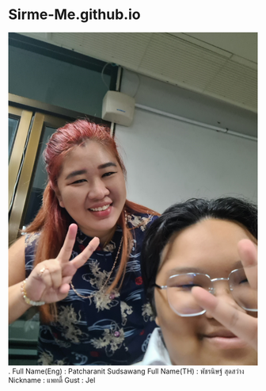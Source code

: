# Sirme-Me.github.io
![alt text for screen readers](20231011_100013.jpg "Text to show on mouseover").
Full Name(Eng) : Patcharanit Sudsawang 
Full Name(TH) : พัชรนิษฐ์ สุดสว่าง
Nickname : แพทตี้
Gust : Jel
